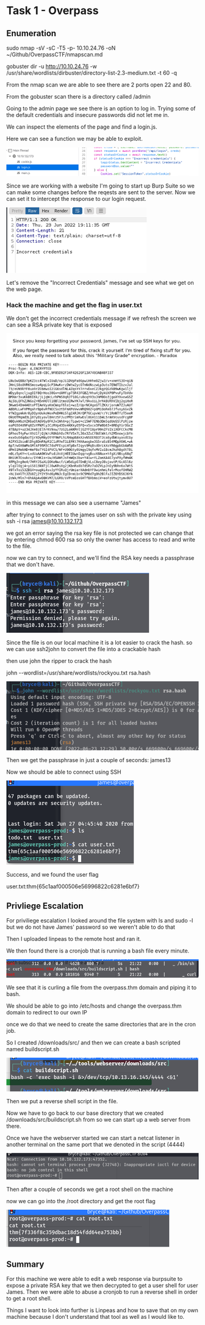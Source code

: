 # Task 1 - Overpass

## Enumeration

sudo nmap -sV -sC -T5 -p- 10.10.24.76 -oN \~/Github/OverpassCTF/nmapscan.md

gobuster dir -u http://10.10.24.76 -w /usr/share/wordlists/dirbuster/directory-list-2.3-medium.txt -t 60 -q

From the nmap scan we are able to see there are 2 ports open 22 and 80.

From the gobuster scan there is a directory called /admin

Going to the admin page we see there is an option to log in. Trying some of the default credentials and insecure passwords did not let me in.

We can inspect the elements of the page and find a login.js.

Here we can see a function we may be able to exploit.

![login](login.png)

Since we are working with a website I'm going to start up Burp Suite so we can make some changes before the reqests are sent to the server. Now we can set it to intercept the response to our login request.

![response](response.png)

Let's remove the "Incorrect Credentials" message and see what we get on the web page.

### Hack the machine and get the flag in user.txt

We don't get the incorrect credentials message if we refresh the screen we can see a RSA private key that is exposed

![rsa](rsa.png)

in this message we can also see a username "James"

after trying to connect to the james user on ssh with the private key using
ssh -i rsa james@10.10.132.173

we got an error saying the rsa key file is not protected we can change that by entering chmod 600 rsa so only the owner has access to read and write to the file.

now we can try to connect, and we'll find the RSA key needs a passphrase that we don't have.

![passphrase](passphrase.png)

Since the file is on our local machine it is a lot easier to crack the hash. so we can use ssh2john to convert the file into a crackable hash

then use john the ripper to crack the hash

john --wordlist=/usr/share/wordlists/rockyou.txt rsa.hash

![cracked](cracked.png)

Then we get the passphrase in just a couple of seconds: james13

Now we should be able to connect using SSH

![user](user.png)

Success, and we found the user flag

user.txt:thm{65c1aaf000506e56996822c6281e6bf7}

## Privliege Escalation

For priviliege escalation I looked around the file system with ls and sudo -l but we do not have James' password so we weren't able to do that

Then I uploaded linpeas to the remote host and ran it.

We then found there is a cronjob that is running a bash file every minute.

![cron](cron.png)

We see that it is curling a file from the overpass.thm domain and piping it to bash.

We should be able to go into /etc/hosts and change the overpass.thm domain to redirect to our own IP

once we do that we need to create the same directories that are in the cron job.

So I created /downloads/src/ and then we can create a bash scripted named buildscript.sh

![reverse](reverse.png)

Then we put a reverse shell script in the file.

Now we have to go back to our base directory that we created /downloads/src/buildscript.sh from so we can start up a web server from there.

Once we have the webserver started we can start a netcat listener in another terminal on the same port that we denoted in the script (4444)

![root](root.png)

Then after a couple of seconds we get a root shell on the machine

now we can go into the /root directory and get the root flag

![flag](flag.png)

## Summary

For this machine we were able to edit a web response via burpsuite to expose a private RSA key that we then decrypted to get a user shell for user James. Then we were able to abuse a cronjob to run a reverse shell in order to get a root shell.

Things I want to look into further is Linpeas and how to save that on my own machine because I don't understand that tool as well as I would like to.
